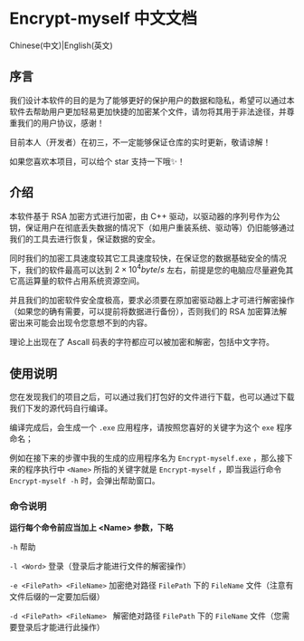 # Encrypt-myself 中文文档
Chinese(中文)|English(英文)
## 序言

我们设计本软件的目的是为了能够更好的保护用户的数据和隐私，希望可以通过本软件去帮助用户更加轻易更加快捷的加密某个文件，请勿将其用于非法途径，并尊重我们的用户协议，感谢！

目前本人（开发者）在初三，不一定能够保证仓库的实时更新，敬请谅解！

如果您喜欢本项目，可以给个 star 支持一下哦✨！

## 介绍

本软件基于 RSA 加密方式进行加密，由 C++ 驱动，以驱动器的序列号作为公钥，保证用户在彻底丢失数据的情况下（如用户重装系统、驱动等）仍旧能够通过我们的工具去进行恢复，保证数据的安全。

同时我们的加密工具速度较其它工具速度较快，在保证您的数据基础安全的情况下，我们的软件最高可以达到 $2\times10^4byte/s$ 左右，前提是您的电脑应尽量避免其它高运算量的软件占用系统资源空间。

并且我们的加密软件安全度极高，要求必须要在原加密驱动器上才可进行解密操作（如果您的确有需要，可以提前将数据进行备份），否则我们的 RSA 加密算法解密出来可能会出现令您意想不到的内容。

理论上出现在了 Ascall 码表的字符都应可以被加密和解密，包括中文字符。

## 使用说明

您在发现我们的项目之后，可以通过我们打包好的文件进行下载，也可以通过下载我们下发的源代码自行编译。

编译完成后，会生成一个 `.exe` 应用程序，请按照您喜好的关键字为这个 `exe` 程序命名；

例如在接下来的步骤中我的生成的应用程序名为 `Encrypt-myself.exe` ，那么接下来的程序执行中 `<Name>` 所指的关键字就是 `Encrypt-myself` ，即当我运行命令 `Encrypt-myself -h` 时，会弹出帮助窗口。

### 命令说明

**运行每个命令前应当加上 \<Name> 参数，下略**

`-h` 帮助

`-l <Word>` 登录（登录后才能进行文件的解密操作）

`-e <FilePath> <FileName>` 加密绝对路径 `FilePath` 下的 `FileName` 文件（注意有文件后缀的一定要加后缀）

`-d <FilePath> <FileName> ` 解密绝对路径 `FilePath` 下的 `FileName` 文件（您需要登录后才能进行此操作）
